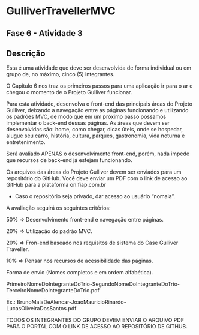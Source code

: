 # GulliverTravellerMVC
## Fase 6 - Atividade 3

## Descrição

Esta é uma atividade que deve ser desenvolvida de forma individual ou em grupo de, no máximo, cinco (5) integrantes.

O Capítulo 6 nos traz os primeiros passos para uma aplicação ir para o ar e chegou o momento de o Projeto Gulliver funcionar.

Para esta atividade, desenvolva o front-end das principais áreas do Projeto Gulliver, deixando a navegação entre as páginas funcionando e utilizando os padrões MVC, de modo que em um próximo passo possamos implementar o back-end dessas páginas. As áreas que devem ser desenvolvidas são: home, como chegar, dicas úteis, onde se hospedar, alugue seu carro, história, cultura, parques, gastronomia, vida noturna e entretenimento.

 

Será avaliado APENAS o desenvolvimento front-end, porém, nada impede que recursos de back-end já estejam funcionando.

Os arquivos das áreas do Projeto Gulliver devem ser enviados para um repositório do GitHub. Você deve enviar um PDF com o link de acesso ao GitHub para a plataforma on.fiap.com.br

* Caso o repositório seja privado, dar acesso ao usuário “nomaia”.

A avaliação seguirá os seguintes critérios:

50% => Desenvolvimento front-end e navegação entre páginas.

20% => Utilização do padrão MVC.

20% => Fron-end baseado nos requisitos de sistema do Case Gulliver Traveller.

10% => Pensar nos recursos de acessibilidade das páginas.

Forma de envio (Nomes completos e em ordem alfabética).

PrimeiroNomeDoIntegranteDoTrio-SegundoNomeDoIntegranteDoTrio-TerceiroNomeDoIntegranteDoTrio.pdf

Ex.: BrunoMaiaDeAlencar-JoaoMauricioRinardo-LucasOliveiraDosSantos.pdf

TODOS OS INTEGRANTES DO GRUPO DEVEM ENVIAR O ARQUIVO PDF PARA O PORTAL COM O LINK DE ACESSO AO REPOSITÓRIO DE GITHUB.
